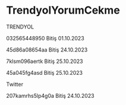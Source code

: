 # TrendyolYorumCekme
TRENDYOL

032565448950 Bitiş 01.10.2023

45d86a08654aa Bitiş 24.10.2023

7klsm096aertk Bitiş 25.10.2023

45a045fg4asd Bitiş 25.10.2023

Twitter

207kamrhs5lp4g0a Bitiş 24.10.2023

